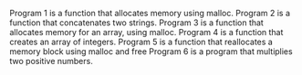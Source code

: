 Program 1 is a function that allocates memory using malloc.
Program 2 is a function that concatenates two strings.
Program 3 is a function that allocates memory for an array, using malloc.
Program 4 is a function that creates an array of integers.
Program 5 is a function that reallocates a memory block using malloc and free
Program 6 is a program that multiplies two positive numbers.
